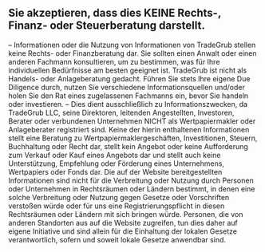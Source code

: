 ## Sie akzeptieren, dass dies KEINE Rechts-, Finanz- oder Steuerberatung darstellt.

– Informationen oder die Nutzung von Informationen von TradeGrub stellen keine Rechts- oder Finanzberatung dar. Sie sollten einen Anwalt oder einen anderen Fachmann konsultieren, um zu bestimmen, was für Ihre individuellen Bedürfnisse am besten geeignet ist.
TradeGrub ist nicht als Handels- oder Anlageberatung gedacht. Führen Sie stets Ihre eigene Due Diligence durch, nutzen Sie verschiedene Informationsquellen und/oder holen Sie den Rat eines zugelassenen Fachmanns ein, bevor Sie handeln oder investieren.
– Dies dient ausschließlich zu Informationszwecken, da TradeGrub LLC, seine Direktoren, leitenden Angestellten, Investoren, Berater oder verbundenen Unternehmen NICHT als Wertpapiermakler oder Anlageberater registriert sind. Keine der hierin enthaltenen Informationen stellt eine Beratung zu Wertpapiermaklergeschäften, Investitionen, Steuern, Buchhaltung oder Recht dar, stellt kein Angebot oder keine Aufforderung zum Verkauf oder Kauf eines Angebots dar und stellt auch keine Unterstützung, Empfehlung oder Förderung eines Unternehmens, Wertpapiers oder Fonds dar.
Die auf der Website bereitgestellten Informationen sind nicht für die Verbreitung oder Nutzung durch Personen oder Unternehmen in Rechtsräumen oder Ländern bestimmt, in denen eine solche Verbreitung oder Nutzung gegen Gesetze oder Vorschriften verstoßen würde oder für uns eine Registrierungspflicht in diesen Rechtsräumen oder Ländern mit sich bringen würde. Personen, die von anderen Standorten aus auf die Website zugreifen, tun dies daher auf eigene Initiative und sind allein für die Einhaltung der lokalen Gesetze verantwortlich, sofern und soweit lokale Gesetze anwendbar sind.
